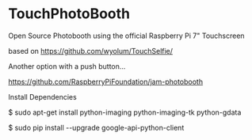# TouchPhotoBooth
Open Source Photobooth using the official Raspberry Pi 7" Touchscreen

based on https://github.com/wyolum/TouchSelfie/

Another option with a push button...

https://github.com/RaspberryPiFoundation/jam-photobooth

Install Dependencies

$ sudo apt-get install python-imaging python-imaging-tk python-gdata

$ sudo pip install --upgrade google-api-python-client

